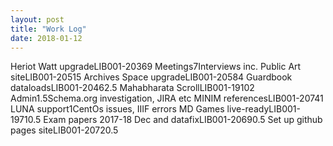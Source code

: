 ```yaml
---
layout: post
title: "Work Log"
date: 2018-01-12
---
```

<tr><td>Heriot Watt upgrade</td><td>LIB001-2036</td><td>9</td><td></td></tr>
<tr><td>Meetings</td><td></td><td>7</td><td>Interviews inc.</td></tr>
<tr><td>Public Art site</td><td>LIB001-2051</td><td>5</td><td></td></tr>
<tr><td>Archives Space upgrade</td><td>LIB001-2058</td><td>4</td><td></td></tr>
<tr><td>Guardbook dataloads</td><td>LIB001-2046</td><td>2.5</td><td></td></tr>
<tr><td>Mahabharata Scroll</td><td>LIB001-1910</td><td>2</td><td></td></tr>
<tr><td>Admin</td><td></td><td>1.5</td><td>Schema.org investigation, JIRA etc</td></tr>
<tr><td>MINIM references</td><td>LIB001-2074</td><td>1</td><td></td></tr>
<tr><td>LUNA support</td><td></td><td>1</td><td>CentOs issues, IIIF errors</td></tr>
<tr><td>MD Games live-ready</td><td>LIB001-1971</td><td>0.5</td><td></td></tr>
<tr><td>Exam papers 2017-18 Dec and datafix</td><td>LIB001-2069</td><td>0.5</td><td></td></tr>
<tr><td>Set up github pages site</td><td>LIB001-2072</td><td>0.5</td><td></td></tr>
